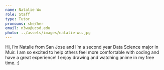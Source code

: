 ```yaml
---
name: Natalie Wu
role: Staff
type: Tutor
pronouns: she/her
email: n3wu@ucsd.edu
photo: ../assets/images/natalie-wu.jpg
---
```

Hi, I’m Natalie from San Jose and I’m a second year Data Science major in Muir. I am so excited to help others feel more comfortable with coding and have a great experience! I enjoy drawing and watching anime in my free time. :)